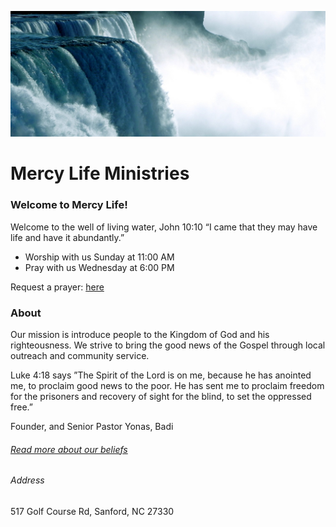 ![alt text](cropped-niagara-218591.jpg)


# Mercy Life Ministries

### Welcome to Mercy Life!
Welcome to the well of living water, John 10:10 “I came that they may have life and have it abundantly.”

 - Worship with us Sunday at 11:00 AM
 - Pray with us Wednesday at 6:00 PM

Request a prayer: [here](https://mercylifeministry.com/prayer-request/)



### About
Our mission is introduce people to the Kingdom of God and his righteousness.  We strive to bring the good news of the Gospel through local outreach and community service. 

Luke 4:18 says ”The Spirit of the Lord is on me, because he has anointed me, to proclaim good news to the poor. He has sent me to proclaim freedom for the prisoners and recovery of sight for the blind, to set the oppressed free.”

Founder, and Senior Pastor Yonas, Badi


###### [_Read more about our beliefs_](beliefs.md)

###### Address 
517 Golf Course Rd, Sanford, NC 27330
